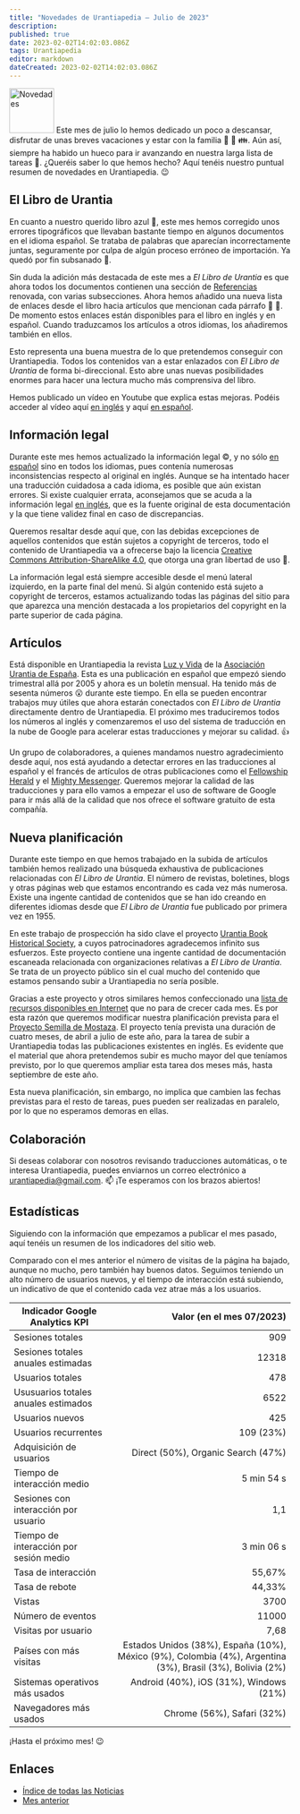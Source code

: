 ```yaml
---
title: "Novedades de Urantiapedia — Julio de 2023"
description: 
published: true
date: 2023-02-02T14:02:03.086Z
tags: Urantiapedia
editor: markdown
dateCreated: 2023-02-02T14:02:03.086Z
---
```


<img src="/_assets/svg/icon-news.svg" alt="Novedades" style="width: 80px;"> Este mes de julio lo hemos dedicado un poco a descansar, disfrutar de unas breves vacaciones y estar con la familia :sunrise: :tropical_drink: :family:. Aún así, siempre ha habido un hueco para ir avanzando en nuestra larga lista de tareas :card_index:. ¿Queréis saber lo que hemos hecho? Aquí tenéis nuestro puntual resumen de novedades en Urantiapedia. :wink:

## El Libro de Urantia

En cuanto a nuestro querido libro azul :blue_book:, este mes hemos corregido unos errores tipográficos que llevaban bastante tiempo en algunos documentos en el idioma español. Se trataba de palabras que aparecían incorrectamente juntas, seguramente por culpa de algún proceso erróneo de importación. Ya quedó por fin subsanado :wrench:. 

Sin duda la adición más destacada de este mes a _El Libro de Urantia_ es que ahora todos los documentos contienen una sección de [Referencias](/es/The_Urantia_Book/0#referencias) renovada, con varias subsecciones. Ahora hemos añadido una nueva lista de enlaces desde el libro hacia artículos que mencionan cada párrafo :clap: :clap:. De momento estos enlaces están disponibles para el libro en inglés y en español. Cuando traduzcamos los artículos a otros idiomas, los añadiremos también en ellos. 

Esto representa una buena muestra de lo que pretendemos conseguir con Urantiapedia. Todos los contenidos van a estar enlazados con _El Libro de Urantia_ de forma bi-direccional. Esto abre unas nuevas posibilidades enormes para hacer una lectura mucho más comprensiva del libro.

Hemos publicado un vídeo en Youtube que explica estas mejoras. Podéis acceder al vídeo aquí [en inglés](https://youtu.be/m-efK0fbtw4) y aquí [en español](https://youtu.be/QfVHUxpPrjA).

## Información legal

Durante este mes hemos actualizado la información legal :copyright:, y no sólo [en español](/es/license) sino en todos los idiomas, pues contenía numerosas inconsistencias respecto al original en inglés. Aunque se ha intentado hacer una traducción cuidadosa a cada idioma, es posible que aún existan errores. Si existe cualquier errata, aconsejamos que se acuda a la información legal [en inglés](/en/license), que es la fuente original de esta documentación y la que tiene validez final en caso de discrepancias.

Queremos resaltar desde aquí que, con las debidas excepciones de aquellos contenidos que están sujetos a copyright de terceros, todo el contenido de Urantiapedia va a ofrecerse bajo la licencia [Creative Commons Attribution-ShareAlike 4.0](https://creativecommons.org/licenses/by-sa/4.0/deed.es), que otorga una gran libertad de uso :sparkling_heart:.

La información legal está siempre accesible desde el menú lateral izquierdo, en la parte final del menú. Si algún contenido está sujeto a copyright de terceros, estamos actualizando todas las páginas del sitio para que aparezca una mención destacada a los propietarios del copyright en la parte superior de cada página.

## Artículos

Está disponible en Urantiapedia la revista [Luz y Vida](/es/index/articles_luz_y_vida) de la [Asociación Urantia de España](https://aue.urantia-association.org/). Esta es una publicación en español que empezó siendo trimestral allá por 2005 y ahora es un boletín mensual. Ha tenido más de sesenta números :open_mouth: durante este tiempo. En ella se pueden encontrar trabajos muy útiles que ahora estarán conectados con _El Libro de Urantia_ directamente dentro de Urantiapedia. El próximo mes traduciremos todos los números al inglés y comenzaremos el uso del sistema de traducción en la nube de Google para acelerar estas traducciones y mejorar su calidad. :+1:

Un grupo de colaboradores, a quienes mandamos nuestro agradecimiento desde aquí, nos está ayudando a detectar errores en las traducciones al español y el francés de artículos de otras publicaciones como el [Fellowship Herald](/es/index/articles_herald) y el [Mighty Messenger](/es/index/articles_mighty_messenger). Queremos mejorar la calidad de las traducciones y para ello vamos a empezar el uso de software de Google para ir más allá de la calidad que nos ofrece el software gratuito de esta compañía.

## Nueva planificación

Durante este tiempo en que hemos trabajado en la subida de artículos también hemos realizado una búsqueda exhaustiva de publicaciones relacionadas con _El Libro de Urantia_. El número de revistas, boletines, blogs y otras páginas web que estamos encontrando es cada vez más numerosa. Existe una ingente cantidad de contenidos que se han ido creando en diferentes idiomas desde que _El Libro de Urantia_ fue publicado por primera vez en 1955.

En este trabajo de prospección ha sido clave el proyecto [Urantia Book Historical Society](https://ubhs.hosted-by-files.com/http/DocTypesIndex.html), a cuyos patrocinadores agradecemos infinito sus esfuerzos. Este proyecto contiene una ingente cantidad de documentación escaneada relacionada con organizaciones relativas a _El Libro de Urantia_. Se trata de un proyecto público sin el cual mucho del contenido que estamos pensando subir a Urantiapedia no sería posible.

Gracias a este proyecto y otros similares hemos confeccionado una [lista de recursos disponibles en Internet](/es/help/websites) que no para de crecer cada mes. Es por esta razón que queremos modificar nuestra planificación prevista para el [Proyecto Semilla de Mostaza](https://www.urantia.org/news/2023-03/mustard-seed-grants-program). El proyecto tenía prevista una duración de cuatro meses, de abril a julio de este año, para la tarea de subir a Urantiapedia todas las publicaciones existentes en inglés. Es evidente que el material que ahora pretendemos subir es mucho mayor del que teníamos previsto, por lo que queremos ampliar esta tarea dos meses más, hasta septiembre de este año.

Esta nueva planificación, sin embargo, no implica que cambien las fechas previstas para el resto de tareas, pues pueden ser realizadas en paralelo, por lo que no esperamos demoras en ellas.

## Colaboración

Si deseas colaborar con nosotros revisando traducciones automáticas, o te interesa Urantiapedia, puedes enviarnos un correo electrónico a urantiapedia@gmail.com. :mailbox: ¡Te esperamos con los brazos abiertos!

## Estadísticas

Siguiendo con la información que empezamos a publicar el mes pasado, aquí tenéis un resumen de los indicadores del sitio web.

Comparado con el mes anterior el número de visitas de la página ha bajado, aunque no mucho, pero también hay buenos datos. Seguimos teniendo un alto número de usuarios nuevos, y el tiempo de interacción está subiendo, un indicativo de que el contenido cada vez atrae más a los usuarios.

Indicador Google Analytics KPI | Valor (en el mes 07/2023)
--- | ---:
Sesiones totales | 909
Sesiones totales anuales estimadas | 12318
Usuarios totales | 478
Ususuarios totales anuales estimados | 6522
Usuarios nuevos | 425
Usuarios recurrentes | 109 (23%)
Adquisición de usuarios | Direct (50%), Organic Search (47%)
Tiempo de interacción medio | 5 min 54 s
Sesiones con interacción por usuario | 1,1
Tiempo de interacción por sesión medio | 3 min 06 s
Tasa de interacción | 55,67%
Tasa de rebote | 44,33%
Vistas | 3700
Número de eventos | 11000
Visitas por usuario | 7,68
Países con más visitas | Estados Unidos (38%), España (10%), México (9%), Colombia (4%), Argentina (3%), Brasil (3%), Bolivia (2%)
Sistemas operativos más usados | Android (40%), iOS (31%), Windows (21%)
Navegadores más usados | Chrome (56%), Safari (32%)

¡Hasta el próximo mes! :wink:

## Enlaces

- [Índice de todas las Noticias](/es/news)
- [Mes anterior](/es/news/2023/06)